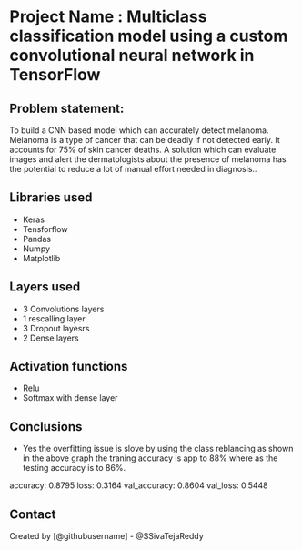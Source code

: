 # Project Name : Multiclass classification model using a custom convolutional neural network in TensorFlow

## Problem statement: 
  To build a CNN based model which can accurately detect melanoma. Melanoma is a type of cancer that can be deadly if not detected early. It accounts for 75% of skin cancer deaths. A solution which can evaluate images and alert the dermatologists about the presence of melanoma has the potential to reduce a lot of manual effort needed in diagnosis..

## Libraries used
- Keras
- Tensforflow
- Pandas
- Numpy
- Matplotlib 

## Layers used
- 3 Convolutions layers
- 1 rescalling layer
- 3 Dropout layesrs
- 2 Dense layers

## Activation functions
- Relu
- Softmax with dense layer

## Conclusions
- Yes the overfitting issue is slove by using the class reblancing as shown in the above graph the traning accuracy is app to 88% where as the testing accuracy is to 86%.

accuracy: 0.8795
loss: 0.3164
val_accuracy: 0.8604
val_loss: 0.5448







## Contact
Created by [@githubusername] - @SSivaTejaReddy
